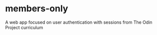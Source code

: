# members-only

A web app focused on user authentication with sessions from The Odin Project curriculum
